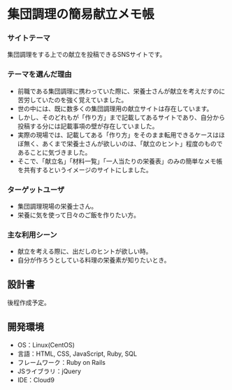 # 集団調理の簡易献立メモ帳

### サイトテーマ
集団調理をする上での献立を投稿できるSNSサイトです。

### テーマを選んだ理由
- 前職である集団調理に携わっていた際に、栄養士さんが献立を考えだすのに苦労していたのを強く覚えていました。
- 世の中には、既に数多くの集団調理用の献立サイトは存在しています。
- しかし、そのどれもが「作り方」まで記載してあるサイトであり、自分から投稿する分には記載事項の壁が存在していました。
- 実際の現場では、記載してある「作り方」をそのまま転用できるケースはほぼ無く、あくまで栄養士さんが欲しいのは、「献立のヒント」程度のものであることに気づきました。
- そこで、「献立名」「材料一覧」「一人当たりの栄養表」のみの簡単なメモ帳を共有するというイメージのサイトにしました。

### ターゲットユーザ
- 集団調理現場の栄養士さん。
- 栄養に気を使って日々のご飯を作りたい方。

### 主な利用シーン
- 献立を考える際に、出だしのヒントが欲しい時。
- 自分が作ろうとしている料理の栄養素が知りたいとき。

## 設計書
後程作成予定。

## 開発環境
- OS：Linux(CentOS)
- 言語：HTML, CSS, JavaScript, Ruby, SQL
- フレームワーク：Ruby on Rails
- JSライブラリ：jQuery
- IDE：Cloud9